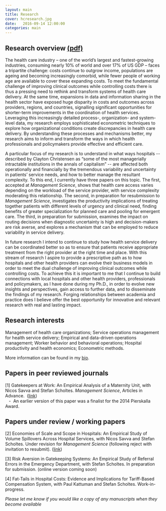 ```yaml
---
layout: main
title: Research
cover: hcresearch.jpg
date:   2016-09-14 12:00:00
categories: main
---
```


## Research overview [(pdf)](/research/FreemanMichael_ResearchSummary.pdf)

The health care industry – one of the world’s largest and fastest-growing industries, consuming nearly 10% of world and over 17% of US GDP – faces a tripartite challenge: costs continue to outgrow income, populations are ageing and becoming increasingly comorbid, while fewer people of working age are available to cover these expanding costs. To meet the fundamental challenge of improving clinical outcomes while controlling costs there is thus a pressing need to rethink and transform systems of health care delivery. At the same time, expansions in data and information sharing in the health sector have exposed huge disparity in costs and outcomes across providers, regions, and countries, signalling significant opportunities for shorter-term improvements in the coordination of health services. Leveraging this increasingly detailed process-, organization- and system-level data, my research employs sophisticated econometric techniques to explore how organizational conditions create discrepancies in health care delivery. By understanding these processes and mechanisms better, my research aims to inform and transform the ways in which health professionals and policymakers provide effective and efficient care.

A particular focus of my research is to understand in what ways hospitals -- described by Clayton Christensen as “some of the most managerially intractable institutions in the annals of capitalism” -- are affected both operationally and financially by the tremendous variability and uncertainty in patients’ service needs, and how to better manage the resultant complexity. To this end, I currently have three papers on this topic. The first, accepted at *Management Science*, shows that health care access varies depending on the workload of the service provider, with service complexity moderating this relationship. The second, in preparation for resubmission to *Management Science*, investigates the productivity implications of treating together patients with different levels of urgency and clinical need, finding benefits of greater specialization for planned care and pooling for emergent care. The third, in preparation for submission, examines the impact on routing decisions when diagnostic uncertainty is high and decision-makers are risk averse, and explores a mechanism that can be employed to reduce variability in service delivery.

In future research I intend to continue to study how health service delivery can be coordinated better so as to ensure that patients receive appropriate treatment from the right provider at the right time and place. With this stream of research I aspire to provide a prescriptive path as to how hospitals and other health providers can evolve their business models in order to meet the dual challenge of improving clinical outcomes while controlling costs. To achieve this it is important to me that I continue to build connections with local hospitals and other health providers, professionals and policymakers, as I have done during my Ph.D., in order to evolve new insights and perspectives, gain access to further data, and to disseminate the findings of my research. Forging relationships between academia and practice does I believe offer the best opportunity for innovative and relevant research with real and lasting impact.

## Research interests

Management of health care organizations; Service operations management for health service delivery; Empirical and data-driven operations management; Worker behavior and behavioral operations; Hospital productivity and health economics; Econometric methods.

More information can be found in my [bio](/about/).

## Papers in peer reviewed journals

[1] Gatekeepers at Work: An Empirical Analysis of a Maternity Unit, with Nicos Savva and Stefan Scholtes.
*Management Science*, Articles in Advance.&nbsp; ([link](/gatekeepers-at-work))
<br>&nbsp;&nbsp;&nbsp;-&nbsp;&nbsp;An earlier version of this paper was a finalist for the 2014 Pierskalla Award.

## Papers under review / working papers

[2] Economies of Scale and Scope in Hospitals: An Empirical Study of Volume Spillovers Across Hospital Services, with Nicos Savva and Stefan Scholtes. Under revision for *Management Science* (following reject with invitation to resubmit). ([link](/scale-scope-hospital-productivity))

[3] Risk Aversion in Gatekeeping Systems: An Empirical Study of Referral Errors in the Emergency Department, with Stefan Scholtes. In preparation for submission. (online version coming soon)

[4] Fat-Tails in Hospital Costs: Evidence and Implications for Tariff-Based Compensation System, with Paul Kattuman and Stefan Scholtes. Work-in-progress.

*Please let me know if you would like a copy of any manuscripts when they become available*